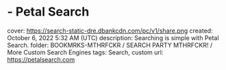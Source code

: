 # - Petal Search

cover: https://search-static-dre.dbankcdn.com/pc/v1/share.png
created: October 6, 2022 5:32 AM (UTC)
description: Searching is simple with Petal Search.
folder: BOOKMRKS-MTHRFCKR / SEARCH PARTY MTHRFCKR! / More Custom Search Engines
tags: Search, custom
url: https://petalsearch.com
